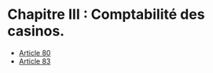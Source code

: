 # Chapitre III : Comptabilité des casinos.

- [Article 80](article-80.md)
- [Article 83](article-83.md)
